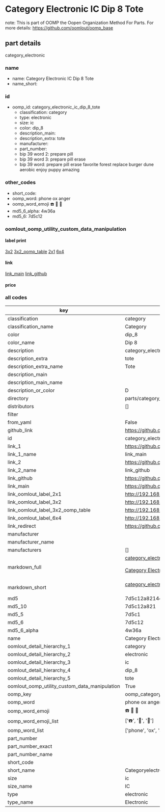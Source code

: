 # Category Electronic IC Dip 8 Tote  

note: This is part of OOMP the Oopen Organization Method For Parts. For more details: https://github.com/oomlout/oomp_base

##  part details
  



category_electronic



### name
* name: Category Electronic IC Dip 8 Tote
* name_short: 
### id
* oomp_id: category_electronic_ic_dip_8_tote
  * classification: category
  * type: electronic
  * size: ic
  * color: dip_8
  * description_main: 
  * description_extra: tote
  * manufacturer: 
  * part_number: 
  * bip 39 word 2: prepare pill
  * bip 39 word 3: prepare pill erase
  * bip 39 word: prepare pill erase favorite forest replace burger dune aerobic enjoy puppy amazing

### other_codes
* short_code: 
* oomp_word: phone ox anger
* oomp_word_emoji :phone: :ox: :anger:
* md5_6_alpha: 4w36a
* md5_6: 7d5c12






### oomlout_oomp_utility_custom_data_manipulation
#### label print
[3x2](http://192.168.1.245:1112/?label=oomp%204w36a)
[3x2_oomp_table](http://192.168.1.108:1112/?label=oomp%204w36a)
[2x1](http://192.168.1.242:1112/?label=oomp%204w36a)
[6x4](http://192.168.1.55:1112/?label=oomp%204w36a)    

#### link

[link_main](https://github.com/oomlout/oomlout_oomp_version_1_messy/tree/main/parts/category_electronic_ic_dip_8_tote) [link_github](https://github.com/oomlout/oomlout_oomp_version_1_messy/tree/main/parts/category_electronic_ic_dip_8_tote)                             

#### price







### all codes 
| key | value |  
| --- | --- |  
| classification | category |  
| classification_name | Category |  
| color | dip_8 |  
| color_name | Dip 8 |  
| description | category_electronic |  
| description_extra | tote |  
| description_extra_name | Tote |  
| description_main |  |  
| description_main_name |  |  
| description_or_color | D  |  
| directory | parts/category_electronic_ic_dip_8_tote |  
| distributors | [] |  
| filter |  |  
| from_yaml | False |  
| github_link | https://github.com/oomlout/oomlout_oomp_part_src/tree/main/parts/category_electronic_ic_dip_8_tote |  
| id | category_electronic_ic_dip_8_tote |  
| link_1 | https://github.com/oomlout/oomlout_oomp_version_1_messy/tree/main/parts/category_electronic_ic_dip_8_tote |  
| link_1_name | link_main |  
| link_2 | https://github.com/oomlout/oomlout_oomp_version_1_messy/tree/main/parts/category_electronic_ic_dip_8_tote |  
| link_2_name | link_github |  
| link_github | https://github.com/oomlout/oomlout_oomp_version_1_messy/tree/main/parts/category_electronic_ic_dip_8_tote |  
| link_main | https://github.com/oomlout/oomlout_oomp_version_1_messy/tree/main/parts/category_electronic_ic_dip_8_tote |  
| link_oomlout_label_2x1 | http://192.168.1.242:1112/?label=oomp%204w36a |  
| link_oomlout_label_3x2 | http://192.168.1.245:1112/?label=oomp%204w36a |  
| link_oomlout_label_3x2_oomp_table | http://192.168.1.108:1112/?label=oomp%204w36a |  
| link_oomlout_label_6x4 | http://192.168.1.55:1112/?label=oomp%204w36a |  
| link_redirect | https://github.com/oomlout/oomlout_oomp_version_1_messy/tree/main/parts/category_electronic_ic_dip_8_tote |  
| manufacturer |  |  
| manufacturer_name |  |  
| manufacturers | [] |  
| markdown_full | [category_electronic_ic_dip_8_tote](none)<br>[](none)<br>[Category Electronic Ic Dip 8 Tote](none)<br><br> |  
| markdown_short | [category_electronic_ic_dip_8_tote](none)<br><br> |  
| md5 | 7d5c12a8214403d6db2d954098e9354f |  
| md5_10 | 7d5c12a821 |  
| md5_5 | 7d5c1 |  
| md5_6 | 7d5c12 |  
| md5_6_alpha | 4w36a |  
| name | Category Electronic IC Dip 8 Tote |  
| oomlout_detail_hierarchy_1 | category |  
| oomlout_detail_hierarchy_2 | electronic |  
| oomlout_detail_hierarchy_3 | ic |  
| oomlout_detail_hierarchy_4 | dip_8 |  
| oomlout_detail_hierarchy_5 | tote |  
| oomlout_oomp_utility_custom_data_manipulation | True |  
| oomp_key | oomp_category_electronic_ic_dip_8_tote |  
| oomp_word | phone ox anger |  
| oomp_word_emoji | :phone: :ox: :anger: |  
| oomp_word_emoji_list | [':phone:', ':ox:', ':anger:'] |  
| oomp_word_list | ['phone', 'ox', 'anger'] |  
| part_number |  |  
| part_number_exact |  |  
| part_number_name |  |  
| short_code |  |  
| short_name | Categoryelectronic |  
| size | ic |  
| size_name | IC |  
| type | electronic |  
| type_name | Electronic |  
